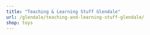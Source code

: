 ```yaml
---
title: "Teaching & Learning Stuff Glendale"
url: /glendale/teaching-and-learning-stuff-glendale/
shop: toys
---
```

